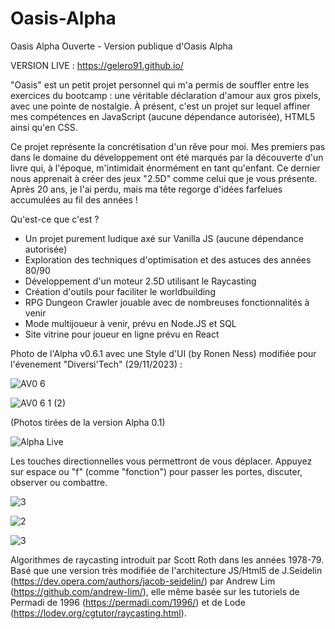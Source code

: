 ﻿# Oasis-Alpha
Oasis Alpha Ouverte - Version publique d'Oasis Alpha

VERSION LIVE : https://gelero91.github.io/

"Oasis" est un petit projet personnel qui m'a permis de souffler entre les exercices du bootcamp : une véritable déclaration d'amour aux gros pixels, avec une pointe de nostalgie. À présent, c'est un projet sur lequel affiner mes compétences en JavaScript (aucune dépendance autorisée), HTML5 ainsi qu'en CSS.

Ce projet représente la concrétisation d'un rêve pour moi. Mes premiers pas dans le domaine du développement ont été marqués par la découverte d'un livre qui, à l'époque, m'intimidait énormément en tant qu'enfant. Ce dernier nous apprenait à créer des jeux "2.5D" comme celui que je vous présente. Après 20 ans, je l'ai perdu, mais ma tête regorge d'idées farfelues accumulées au fil des années !

Qu'est-ce que c'est ?

- Un projet purement ludique axé sur Vanilla JS (aucune dépendance autorisée)
- Exploration des techniques d'optimisation et des astuces des années 80/90
- Développement d'un moteur 2.5D utilisant le Raycasting
- Création d'outils pour faciliter le worldbuilding
- RPG Dungeon Crawler jouable avec de nombreuses fonctionnalités à venir
- Mode multijoueur à venir, prévu en Node.JS et SQL
- Site vitrine pour joueur en ligne prévu en React


Photo de l'Alpha v0.6.1 avec une Style d'UI (by Ronen Ness) modifiée pour l'évenement "Diversi'Tech" (29/11/2023) :

![AV0 6](https://github.com/Gelero91/Oasis-Alpha/assets/113846666/0deb3bb4-bb33-49e6-ab57-11c67b84180e)

![AV0 6 1 (2)](https://github.com/Gelero91/Oasis-Alpha/assets/113846666/3a253e71-6dc3-464b-9d7d-c14b25014fa5)

(Photos tirées de la version Alpha 0.1)

![Alpha Live](https://github.com/Gelero91/Oasis-Alpha/assets/113846666/e51c598d-06ee-4917-b38c-765ec491b349)

Les touches directionnelles vous permettront de vous déplacer.
Appuyez sur espace ou "f" (comme "fonction") pour passer les portes, discuter, observer ou combattre.

![3](https://github.com/Gelero91/Oasis-Alpha/assets/113846666/63906f92-38c6-4a5f-a475-f49e397c71b6)

![2](https://github.com/Gelero91/Oasis-Alpha/assets/113846666/31f2bb70-5a9e-4a6d-a68d-3de937b7e4e5)

![3](https://github.com/Gelero91/Oasis-Alpha/assets/113846666/fb6b9563-c018-4151-bec8-0fa7d51ca1ae)

Algorithmes de raycasting introduit par Scott Roth dans les années 1978-79.
Basé que une version très modifiée de l'architecture JS/Html5 de J.Seidelin (https://dev.opera.com/authors/jacob-seidelin/) par Andrew Lim (https://github.com/andrew-lim/), 
elle même basée sur les tutoriels de Permadi de 1996 (https://permadi.com/1996/) et de Lode (https://lodev.org/cgtutor/raycasting.html).
